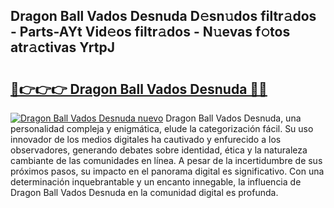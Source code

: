 ## Dragon Ball Vados Desnuda D𝚎sn𝚞dos filtr𝚊dos - Parts-AYt Vid𝚎os filtr𝚊dos - N𝚞evas f𝚘tos atr𝚊ctivas YrtpJ

# <h2><a href="http://mbaj14.tromn.icu/?c=Dragon+Ball+Vados+Desnuda">🔗👉👉👉 Dragon Ball Vados Desnuda 🔗🔗</a></h2>

[![Dragon Ball Vados Desnuda nuevo](https://i.imgur.com/pEAQMta.gif)](http://mbaj14.tromn.icu/?c=Dragon+Ball+Vados+Desnuda)
Dragon Ball Vados Desnuda, una personalidad compleja y enigmática, elude la categorización fácil. Su uso innovador de los medios digitales ha cautivado y enfurecido a los observadores, generando debates sobre identidad, ética y la naturaleza cambiante de las comunidades en línea. A pesar de la incertidumbre de sus próximos pasos, su impacto en el panorama digital es significativo. Con una determinación inquebrantable y un encanto innegable, la influencia de Dragon Ball Vados Desnuda en la comunidad digital es profunda.
